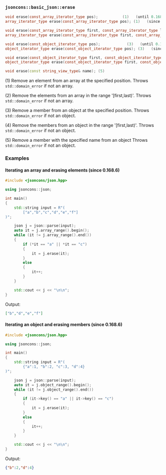 ### `jsoncons::basic_json::erase`

```c++
void erase(const_array_iterator_type pos);           (1)   (until 0.168.6)
array_iterator_type erase(const_array_iterator_type pos); (1)   (since 0.168.6)

void erase(const_array_iterator_type first, const_array_iterator_type last);           (2)   (until 0.168.6)
array_iterator_type erase(const_array_iterator_type first, const_array_iterator_type last); (2)   (since 0.168.6)

void erase(const_object_iterator_type pos);            (3)   (until 0.168.6)
object_iterator_type erase(const_object_iterator_type pos); (3)   (since 0.168.6)

void erase(const_object_iterator_type first, const_object_iterator_type last);            (4)   (until 0.168.6)
object_iterator_type erase(const_object_iterator_type first, const_object_iterator_type last); (4)   (since 0.168.6)

void erase(const string_view_type& name); (5)
```

(1) Remove an element from an array at the specified position.
Throws `std::domain_error` if not an array.

(2) Remove the elements from an array in the range '[first,last)'.
Throws `std::domain_error` if not an array.

(3) Remove a member from an object at the specified position.
Throws `std::domain_error` if not an object.
    
(4) Remove the members from an object in the range '[first,last)'.
Throws `std::domain_error` if not an object.

(5) Remove a member with the specified name from an object
Throws `std::domain_error` if not an object.

### Examples

#### Iterating an array and erasing elements (since 0.168.6)

```c++
#include <jsoncons/json.hpp>

using jsoncons::json;

int main()
{
    std::string input = R"(
        ["a","b","c","d","e","f"]
)";

    json j = json::parse(input);
    auto it = j.array_range().begin();
    while (it != j.array_range().end())
    {
        if (*it == "a" || *it == "c")
        {
            it = j.erase(it);
        }
        else
        {
            it++;
        }
    }

    std::cout << j << "\n\n";
}
```
Output:
```json
["b","d","e","f"]
```

#### Iterating an object and erasing members (since 0.168.6)

```c++
#include <jsoncons/json.hpp>

using jsoncons::json;

int main()
{
    std::string input = R"(
        {"a":1, "b":2, "c":3, "d":4}
)";

    json j = json::parse(input);
    auto it = j.object_range().begin();
    while (it != j.object_range().end())
    {
        if (it->key() == "a" || it->key() == "c")
        {
            it = j.erase(it);
        }
        else
        {
            it++;
        }
    }

    std::cout << j << "\n\n";
}
```
Output:
```json
{"b":2,"d":4}
```


